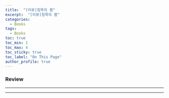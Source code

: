 ```yaml
---
title:  "[리뷰]침묵의 봄"
excerpt:  "[리뷰]침묵의 봄"
categories:
  - Books
tags:
  - Books
toc: true
toc_min: 1
toc_max: 4
toc_sticky: true
toc_label: "On This Page"
author_profile: true
---
```


### Review



---


---
